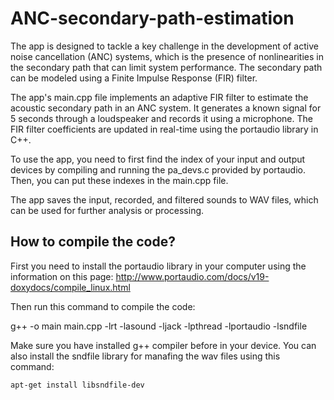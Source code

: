# ANC-secondary-path-estimation

The app is designed to tackle a key challenge in the development of active noise cancellation (ANC) systems, which is the presence of nonlinearities in the secondary path that can limit system performance. The secondary path can be modeled using a Finite Impulse Response (FIR) filter.

The app's main.cpp file implements an adaptive FIR filter to estimate the acoustic secondary path in an ANC system. It generates a known signal for 5 seconds through a loudspeaker and records it using a microphone. The FIR filter coefficients are updated in real-time using the portaudio library in C++.

To use the app, you need to first find the index of your input and output devices by compiling and running the pa_devs.c provided by portaudio. Then, you can put these indexes in the main.cpp file.

The app saves the input, recorded, and filtered sounds to WAV files, which can be used for further analysis or processing. 

## How to compile the code?

First you need to install the portaudio library in your computer using the information on this page: http://www.portaudio.com/docs/v19-doxydocs/compile_linux.html

Then run this command to compile the code:

g++ -o main main.cpp -lrt -lasound -ljack -lpthread -lportaudio -lsndfile

Make sure you have installed g++ compiler before in your device. You can also install the sndfile library for manafing the wav files using this command: 

```
apt-get install libsndfile-dev
```

